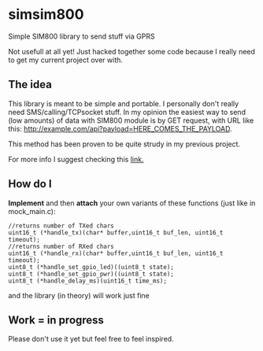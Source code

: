 # simsim800
Simple SIM800 library to send stuff via GPRS

Not usefull at all yet! Just hacked together some code because I really need to get 
my current project over with.

## The idea
This library is meant to be simple and portable. I personally don't really need 
SMS/calling/TCPsocket stuff. In my opinion the easiest way to send (low amounts)
of data with SIM800 module is by GET request, with URL like this:
http://example.com/api?payload=HERE_COMES_THE_PAYLOAD.

This method has been proven to be quite strudy in my previous project.

For more info I suggest checking this [link.](https://m2msupport.net/m2msupport/athttppara-set-paramaters-for-http-connection/)

## How do I
**Implement** and then **attach** your own variants of these functions (just like in mock_main.c):

```
//returns number of TXed chars
uint16_t (*handle_tx)(char* buffer,uint16_t buf_len, uint16_t timeout);
//returns number of RXed chars
uint16_t (*handle_rx)(char* buffer,uint16_t buf_len, uint16_t timeout);
uint8_t (*handle_set_gpio_led)((uint8_t state);
uint8_t (*handle_set_gpio_pwr)((uint8_t state);
uint8_t (*handle_delay_ms)(uint16_t time_ms);
```
and the library (in theory) will work just fine

## Work = in progress 
Please don't use it yet but feel free to feel inspired.

